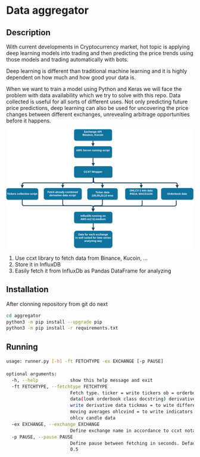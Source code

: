 # Data aggregator

## Description

With current developments in Cryptocurrency market, hot topic is applying deep learning models into trading and then predicting the price trends using those models and trading automatically with bots.

Deep learning is different than traditional machine learning and it is highly dependent on how much and how good your data is.

When we want to train a model using Python and Keras we will face the problem with data availability which we try to solve with this repo.
Data collected is useful for all sorts of different uses. Not only predicting future price predictions,
deep learning can also be used for uncovering the price changes between different exchanges,
unrevealing arbitrage opportunities before it happens.

![Simple architecture](architecture.png)

1. Use ccxt library to fetch data from Binance, Kucoin, ...
2. Store it in InfluxDB
3. Easily fetch it from InfluxDb as Pandas DataFrame for analyzing

## Installation

After clonning repository from git do next

```bash
cd aggregator
python3 -m pip install --upgrade pip 
python3 -m pip install -r requirements.txt
```

## Running

```bash
usage: runner.py [-h] -ft FETCHTYPE -ex EXCHANGE [-p PAUSE]

optional arguments:
  -h, --help            show this help message and exit
  -ft FETCHTYPE, --fetchtype FETCHTYPE
                        Fetch type. ticker = write tickers ob = orderbook
                        data(look orderbook class docstring) derivative =
                        write derivative data tickmas = to wite different
                        moving averages ohlcvind = to write indicators on
                        ohlcv candle data
  -ex EXCHANGE, --exchange EXCHANGE
                        Define exchange name in accordance to ccxt notation
  -p PAUSE, --pause PAUSE
                        Define pause between fetching in seconds. Default is
                        0.5
```
